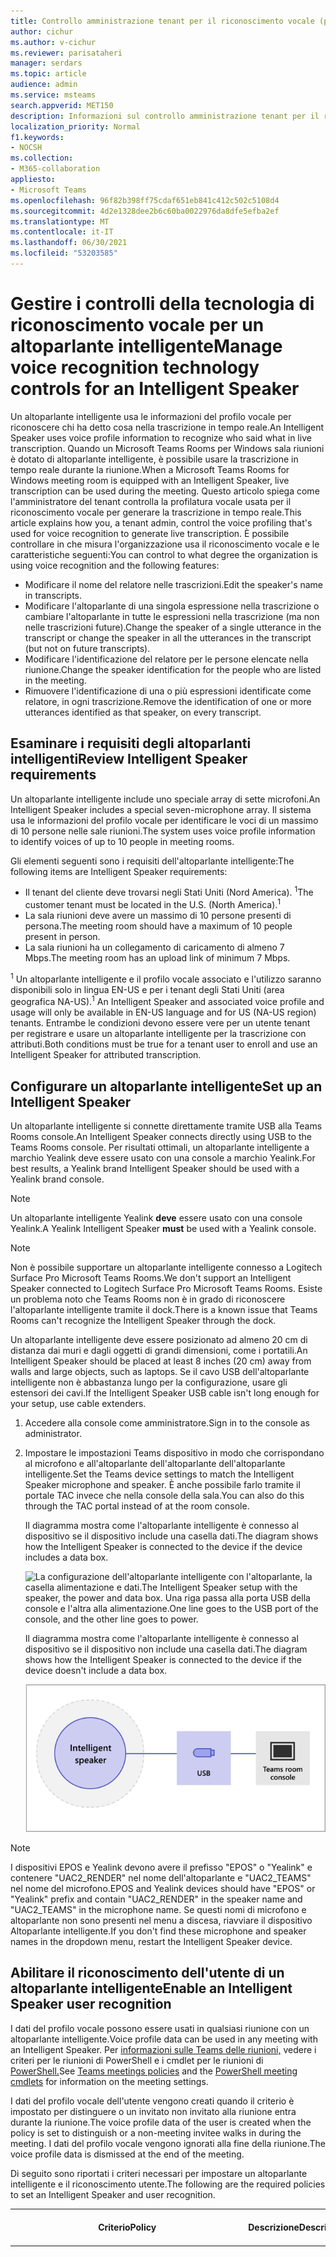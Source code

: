 ```yaml
---
title: Controllo amministrazione tenant per il riconoscimento vocale (profilo vocale) in Teams Rooms
author: cichur
ms.author: v-cichur
ms.reviewer: parisataheri
manager: serdars
ms.topic: article
audience: admin
ms.service: msteams
search.appverid: MET150
description: Informazioni sul controllo amministrazione tenant per il riconoscimento vocale (profilo vocale) nelle Teams riunioni.
localization_priority: Normal
f1.keywords:
- NOCSH
ms.collection:
- M365-collaboration
appliesto:
- Microsoft Teams
ms.openlocfilehash: 96f82b398ff75cdaf651eb841c412c502c5108d4
ms.sourcegitcommit: 4d2e1328dee2b6c60ba0022976da8dfe5efba2ef
ms.translationtype: MT
ms.contentlocale: it-IT
ms.lasthandoff: 06/30/2021
ms.locfileid: "53203585"
---
```

# <a name="manage-voice-recognition-technology-controls-for-an-intelligent-speaker"></a><span data-ttu-id="4f85c-103">Gestire i controlli della tecnologia di riconoscimento vocale per un altoparlante intelligente</span><span class="sxs-lookup"><span data-stu-id="4f85c-103">Manage voice recognition technology controls for an Intelligent Speaker</span></span>

<span data-ttu-id="4f85c-104">Un altoparlante intelligente usa le informazioni del profilo vocale per riconoscere chi ha detto cosa nella trascrizione in tempo reale.</span><span class="sxs-lookup"><span data-stu-id="4f85c-104">An Intelligent Speaker uses voice profile information to recognize who said what in live transcription.</span></span> <span data-ttu-id="4f85c-105">Quando un Microsoft Teams Rooms per Windows sala riunioni è dotato di altoparlante intelligente, è possibile usare la trascrizione in tempo reale durante la riunione.</span><span class="sxs-lookup"><span data-stu-id="4f85c-105">When a Microsoft Teams Rooms for Windows meeting room is equipped with an Intelligent Speaker, live transcription can be used during the meeting.</span></span> <span data-ttu-id="4f85c-106">Questo articolo spiega come l'amministratore del tenant controlla la profilatura vocale usata per il riconoscimento vocale per generare la trascrizione in tempo reale.</span><span class="sxs-lookup"><span data-stu-id="4f85c-106">This article explains how you, a tenant admin, control the voice profiling that's used for voice recognition to generate live transcription.</span></span> <span data-ttu-id="4f85c-107">È possibile controllare in che misura l'organizzazione usa il riconoscimento vocale e le caratteristiche seguenti:</span><span class="sxs-lookup"><span data-stu-id="4f85c-107">You can control to what degree the organization is using voice recognition and the following features:</span></span>

- <span data-ttu-id="4f85c-108">Modificare il nome del relatore nelle trascrizioni.</span><span class="sxs-lookup"><span data-stu-id="4f85c-108">Edit the speaker's name in transcripts.</span></span>
- <span data-ttu-id="4f85c-109">Modificare l'altoparlante di una singola espressione nella trascrizione o cambiare l'altoparlante in tutte le espressioni nella trascrizione (ma non nelle trascrizioni future).</span><span class="sxs-lookup"><span data-stu-id="4f85c-109">Change the speaker of a single utterance in the transcript or change the speaker in all the utterances in the transcript (but not on future transcripts).</span></span>
- <span data-ttu-id="4f85c-110">Modificare l'identificazione del relatore per le persone elencate nella riunione.</span><span class="sxs-lookup"><span data-stu-id="4f85c-110">Change the speaker identification for the people who are listed in the meeting.</span></span>
- <span data-ttu-id="4f85c-111">Rimuovere l'identificazione di una o più espressioni identificate come relatore, in ogni trascrizione.</span><span class="sxs-lookup"><span data-stu-id="4f85c-111">Remove the identification of one or more utterances identified as that speaker, on every transcript.</span></span>

## <a name="review-intelligent-speaker-requirements"></a><span data-ttu-id="4f85c-112">Esaminare i requisiti degli altoparlanti intelligenti</span><span class="sxs-lookup"><span data-stu-id="4f85c-112">Review Intelligent Speaker requirements</span></span>

<span data-ttu-id="4f85c-113">Un altoparlante intelligente include uno speciale array di sette microfoni.</span><span class="sxs-lookup"><span data-stu-id="4f85c-113">An Intelligent Speaker includes a special seven-microphone array.</span></span> <span data-ttu-id="4f85c-114">Il sistema usa le informazioni del profilo vocale per identificare le voci di un massimo di 10 persone nelle sale riunioni.</span><span class="sxs-lookup"><span data-stu-id="4f85c-114">The system uses voice profile information to identify voices of up to 10 people in meeting rooms.</span></span>

<span data-ttu-id="4f85c-115">Gli elementi seguenti sono i requisiti dell'altoparlante intelligente:</span><span class="sxs-lookup"><span data-stu-id="4f85c-115">The following items are Intelligent Speaker requirements:</span></span>

- <span data-ttu-id="4f85c-116">Il tenant del cliente deve trovarsi negli Stati Uniti (Nord America). <sup>1</sup></span><span class="sxs-lookup"><span data-stu-id="4f85c-116">The customer tenant must be located in the U.S. (North America).<sup>1</sup></span></span>
- <span data-ttu-id="4f85c-117">La sala riunioni deve avere un massimo di 10 persone presenti di persona.</span><span class="sxs-lookup"><span data-stu-id="4f85c-117">The meeting room should have a maximum of 10 people present in person.</span></span>
- <span data-ttu-id="4f85c-118">La sala riunioni ha un collegamento di caricamento di almeno 7 Mbps.</span><span class="sxs-lookup"><span data-stu-id="4f85c-118">The meeting room has an upload link of minimum 7 Mbps.</span></span>

 <span data-ttu-id="4f85c-119"><sup>1</sup> Un altoparlante intelligente e il profilo vocale associato e l'utilizzo saranno disponibili solo in lingua EN-US e per i tenant degli Stati Uniti (area geografica NA-US).</span><span class="sxs-lookup"><span data-stu-id="4f85c-119"><sup>1</sup> An Intelligent Speaker and associated voice profile and usage will only be available in EN-US language and for US (NA-US region) tenants.</span></span> <span data-ttu-id="4f85c-120">Entrambe le condizioni devono essere vere per un utente tenant per registrare e usare un altoparlante intelligente per la trascrizione con attributi.</span><span class="sxs-lookup"><span data-stu-id="4f85c-120">Both conditions must be true for a tenant user to enroll and use an Intelligent Speaker for attributed transcription.</span></span>

## <a name="set-up-an-intelligent-speaker"></a><span data-ttu-id="4f85c-121">Configurare un altoparlante intelligente</span><span class="sxs-lookup"><span data-stu-id="4f85c-121">Set up an Intelligent Speaker</span></span>

<span data-ttu-id="4f85c-122">Un altoparlante intelligente si connette direttamente tramite USB alla Teams Rooms console.</span><span class="sxs-lookup"><span data-stu-id="4f85c-122">An Intelligent Speaker connects directly using USB to the Teams Rooms console.</span></span> <span data-ttu-id="4f85c-123">Per risultati ottimali, un altoparlante intelligente a marchio Yealink deve essere usato con una console a marchio Yealink.</span><span class="sxs-lookup"><span data-stu-id="4f85c-123">For best results, a Yealink brand Intelligent Speaker should be used with a Yealink brand console.</span></span>

> [!NOTE]
> <span data-ttu-id="4f85c-124">Un altoparlante intelligente Yealink **deve** essere usato con una console Yealink.</span><span class="sxs-lookup"><span data-stu-id="4f85c-124">A Yealink Intelligent Speaker **must** be used with a Yealink console.</span></span>

> [!NOTE]
> <span data-ttu-id="4f85c-125">Non è possibile supportare un altoparlante intelligente connesso a Logitech Surface Pro Microsoft Teams Rooms.</span><span class="sxs-lookup"><span data-stu-id="4f85c-125">We don't support an Intelligent Speaker connected to Logitech Surface Pro Microsoft Teams Rooms.</span></span> <span data-ttu-id="4f85c-126">Esiste un problema noto che Teams Rooms non è in grado di riconoscere l'altoparlante intelligente tramite il dock.</span><span class="sxs-lookup"><span data-stu-id="4f85c-126">There is a known issue that Teams Rooms can't recognize the Intelligent Speaker through the dock.</span></span>

<span data-ttu-id="4f85c-127">Un altoparlante intelligente deve essere posizionato ad almeno 20 cm di distanza dai muri e dagli oggetti di grandi dimensioni, come i portatili.</span><span class="sxs-lookup"><span data-stu-id="4f85c-127">An Intelligent Speaker should be placed at least 8 inches (20 cm) away from walls and large objects, such as laptops.</span></span> <span data-ttu-id="4f85c-128">Se il cavo USB dell'altoparlante intelligente non è abbastanza lungo per la configurazione, usare gli estensori dei cavi.</span><span class="sxs-lookup"><span data-stu-id="4f85c-128">If the Intelligent Speaker USB cable isn't long enough for your setup, use cable extenders.</span></span>

1. <span data-ttu-id="4f85c-129">Accedere alla console come amministratore.</span><span class="sxs-lookup"><span data-stu-id="4f85c-129">Sign in to the console as administrator.</span></span>
2. <span data-ttu-id="4f85c-130">Impostare le impostazioni Teams dispositivo in modo che corrispondano al microfono e all'altoparlante dell'altoparlante dell'altoparlante intelligente.</span><span class="sxs-lookup"><span data-stu-id="4f85c-130">Set the Teams device settings to match the Intelligent Speaker microphone and speaker.</span></span>
   <span data-ttu-id="4f85c-131">È anche possibile farlo tramite il portale TAC invece che nella console della sala.</span><span class="sxs-lookup"><span data-stu-id="4f85c-131">You can also do this through the TAC portal instead of at the room console.</span></span>

   <span data-ttu-id="4f85c-132">Il diagramma mostra come l'altoparlante intelligente è connesso al dispositivo se il dispositivo include una casella dati.</span><span class="sxs-lookup"><span data-stu-id="4f85c-132">The diagram shows how the Intelligent Speaker is connected to the device if the device includes a data box.</span></span>

   ![<span data-ttu-id="4f85c-133">La configurazione dell'altoparlante intelligente con l'altoparlante, la casella alimentazione e dati.</span><span class="sxs-lookup"><span data-stu-id="4f85c-133">The Intelligent Speaker setup with the speaker, the power and data box.</span></span> <span data-ttu-id="4f85c-134">Una riga passa alla porta USB della console e l'altra alla alimentazione.</span><span class="sxs-lookup"><span data-stu-id="4f85c-134">One line goes to the USB port of the console, and the other line goes to power.</span></span> ](../media/intelligent-speakers1.png)

   <span data-ttu-id="4f85c-135">Il diagramma mostra come l'altoparlante intelligente è connesso al dispositivo se il dispositivo non include una casella dati.</span><span class="sxs-lookup"><span data-stu-id="4f85c-135">The diagram shows how the Intelligent Speaker is connected to the device if the device doesn't include a data box.</span></span>

   ![<span data-ttu-id="4f85c-136">Configurazione dell'altoparlante intelligente con l'altoparlante che si connette direttamente alla console.</span><span class="sxs-lookup"><span data-stu-id="4f85c-136">The Intelligent Speaker setup with the speaker connecting directly to the console.</span></span> ](../media/intelligent-speakers2.png)

> [!Note]
> <span data-ttu-id="4f85c-137">I dispositivi EPOS e Yealink devono avere il prefisso "EPOS" o "Yealink" e contenere "UAC2_RENDER" nel nome dell'altoparlante e "UAC2_TEAMS" nel nome del microfono.</span><span class="sxs-lookup"><span data-stu-id="4f85c-137">EPOS and Yealink devices should have "EPOS" or "Yealink" prefix and contain "UAC2_RENDER" in the speaker name and "UAC2_TEAMS" in the microphone name.</span></span> <span data-ttu-id="4f85c-138">Se questi nomi di microfono e altoparlante non sono presenti nel menu a discesa, riavviare il dispositivo Altoparlante intelligente.</span><span class="sxs-lookup"><span data-stu-id="4f85c-138">If you don't find these microphone and speaker names in the dropdown menu, restart the Intelligent Speaker device.</span></span>

## <a name="enable-an-intelligent-speaker-user-recognition"></a><span data-ttu-id="4f85c-139">Abilitare il riconoscimento dell'utente di un altoparlante intelligente</span><span class="sxs-lookup"><span data-stu-id="4f85c-139">Enable an Intelligent Speaker user recognition</span></span>

<span data-ttu-id="4f85c-140">I dati del profilo vocale possono essere usati in qualsiasi riunione con un altoparlante intelligente.</span><span class="sxs-lookup"><span data-stu-id="4f85c-140">Voice profile data can be used in any meeting with an Intelligent Speaker.</span></span> <span data-ttu-id="4f85c-141">Per [informazioni sulle Teams delle riunioni,](../meeting-policies-in-teams.md#allow-transcription) vedere i criteri per le riunioni di PowerShell e i cmdlet per le riunioni di [PowerShell.](/powershell/module/skype/set-csteamsmeetingpolicy?view=skype-ps)</span><span class="sxs-lookup"><span data-stu-id="4f85c-141">See [Teams meetings policies](../meeting-policies-in-teams.md#allow-transcription) and the [PowerShell meeting cmdlets](/powershell/module/skype/set-csteamsmeetingpolicy?view=skype-ps) for information on the meeting settings.</span></span>

<span data-ttu-id="4f85c-142">I dati del profilo vocale dell'utente vengono creati quando il criterio è impostato per distinguere o un invitato non invitato alla riunione entra durante la riunione.</span><span class="sxs-lookup"><span data-stu-id="4f85c-142">The voice profile data of the user is created when the policy is set to distinguish or a non-meeting invitee walks in during the meeting.</span></span> <span data-ttu-id="4f85c-143">I dati del profilo vocale vengono ignorati alla fine della riunione.</span><span class="sxs-lookup"><span data-stu-id="4f85c-143">The voice profile data is dismissed at the end of the meeting.</span></span>

<span data-ttu-id="4f85c-144">Di seguito sono riportati i criteri necessari per impostare un altoparlante intelligente e il riconoscimento utente.</span><span class="sxs-lookup"><span data-stu-id="4f85c-144">The following are the required policies to set an Intelligent Speaker and user recognition.</span></span>

|<span data-ttu-id="4f85c-145">Criterio</span><span class="sxs-lookup"><span data-stu-id="4f85c-145">Policy</span></span>|<span data-ttu-id="4f85c-146">Descrizione</span><span class="sxs-lookup"><span data-stu-id="4f85c-146">Description</span></span>|<span data-ttu-id="4f85c-147">Valori e comportamento</span><span class="sxs-lookup"><span data-stu-id="4f85c-147">Values and Behavior</span></span>|
|-|-|-|
|<span data-ttu-id="4f85c-148">enrollUserOverride</span><span class="sxs-lookup"><span data-stu-id="4f85c-148">enrollUserOverride</span></span>|<span data-ttu-id="4f85c-149">Consente di impostare l'acquisizione o la registrazione del profilo vocale nelle Teams per un tenant.</span><span class="sxs-lookup"><span data-stu-id="4f85c-149">Use to set voice profile capture, or enrollment, in Teams settings for a tenant.</span></span> |<span data-ttu-id="4f85c-150">**Disattiva**</span><span class="sxs-lookup"><span data-stu-id="4f85c-150">**Disabled**</span></span><br><ul><li> <span data-ttu-id="4f85c-151">Gli utenti che non si sono mai registrati non possono visualizzare, registrare o registrare di nuovo.</span><span class="sxs-lookup"><span data-stu-id="4f85c-151">Users who have never enrolled can't view, enroll, or re-enroll.</span></span><li><span data-ttu-id="4f85c-152">Il punto di ingresso al flusso di registrazione verrà nascosto.</span><span class="sxs-lookup"><span data-stu-id="4f85c-152">The entry point to the enrollment flow will be hidden.</span></span><li><span data-ttu-id="4f85c-153">Se gli utenti selezionano un collegamento alla pagina di registrazione, verrà visualizzato un messaggio che indica che questa caratteristica non è abilitata per l'organizzazione.</span><span class="sxs-lookup"><span data-stu-id="4f85c-153">If users select a link to the enrollment page, they'll see a message that states this feature isn't enabled for their organization.</span></span>  <li><span data-ttu-id="4f85c-154">Gli utenti registrati possono visualizzare e rimuovere il proprio profilo vocale nelle impostazioni Teams utente.</span><span class="sxs-lookup"><span data-stu-id="4f85c-154">Users who have enrolled can view and remove their voice profile in the Teams settings.</span></span> <span data-ttu-id="4f85c-155">Dopo aver rimosso il profilo vocale, non potranno visualizzare, accedere o completare il flusso di registrazione.</span><span class="sxs-lookup"><span data-stu-id="4f85c-155">Once they remove their voice profile, they won't be able to view, access, or complete the enrollment flow.</span></span></li></ul><br><span data-ttu-id="4f85c-156">**Abilitato**</span><span class="sxs-lookup"><span data-stu-id="4f85c-156">**Enabled**</span></span><br><ul><li> <span data-ttu-id="4f85c-157">Gli utenti possono visualizzare, accedere e completare il flusso di registrazione.</span><span class="sxs-lookup"><span data-stu-id="4f85c-157">Users can view, access, and complete the enrollment flow.</span></span><li><span data-ttu-id="4f85c-158">Il punto di ingresso verrà visualizzato nella Teams impostazioni sotto la **scheda** Riconoscimento.</span><span class="sxs-lookup"><span data-stu-id="4f85c-158">The entry point will show on Teams settings page under the **Recognition** tab.</span></span></li></ul>|
|<span data-ttu-id="4f85c-159">roomAttributeUserOverride</span><span class="sxs-lookup"><span data-stu-id="4f85c-159">roomAttributeUserOverride</span></span>|<span data-ttu-id="4f85c-160">Controllare l'identificazione utente basata sulla voce nelle sale riunioni.</span><span class="sxs-lookup"><span data-stu-id="4f85c-160">Control the voice-based user identification in meeting rooms.</span></span> <span data-ttu-id="4f85c-161">Questa impostazione è obbligatoria per gli Teams Rooms account.</span><span class="sxs-lookup"><span data-stu-id="4f85c-161">This setting is required for Teams Rooms accounts.</span></span>| <span data-ttu-id="4f85c-162">**Disattivato**</span><span class="sxs-lookup"><span data-stu-id="4f85c-162">**Off**</span></span><br><ul><li><span data-ttu-id="4f85c-163">Il Teams Rooms non invierà larghezza di banda per il risparmio di flussi audio dalla sala.</span><span class="sxs-lookup"><span data-stu-id="4f85c-163">The Teams Rooms device won't send audio stream-saving bandwidth from the room.</span></span> <li><span data-ttu-id="4f85c-164">Gli utenti delle sale riunioni non verranno attribuiti o distinti e le firme vocali non verranno recuperate o usate.</span><span class="sxs-lookup"><span data-stu-id="4f85c-164">Meeting room users won't be attributed or distinguished, and their voice signatures won't be retrieved or used at all.</span></span><li><span data-ttu-id="4f85c-165">Gli utenti delle sale riunioni sono sconosciuti.</span><span class="sxs-lookup"><span data-stu-id="4f85c-165">Meeting room users are unknown.</span></span></li></ul> <br><span data-ttu-id="4f85c-166">**Attributo**</span><span class="sxs-lookup"><span data-stu-id="4f85c-166">**Attribute**</span></span><br><ul><li><span data-ttu-id="4f85c-167">Gli utenti delle chat room verranno attribuiti in base allo stato di registrazione.</span><span class="sxs-lookup"><span data-stu-id="4f85c-167">Rooms users will be attributed based on their enrollment status.</span></span><li><span data-ttu-id="4f85c-168">Gli utenti registrati vengono visualizzati con il nome nella trascrizione.</span><span class="sxs-lookup"><span data-stu-id="4f85c-168">Users who are enrolled are shown with their name in the transcription.</span></span>  <li><span data-ttu-id="4f85c-169">Gli utenti che non sono registrati vengono visualizzati come relatore n.</span><span class="sxs-lookup"><span data-stu-id="4f85c-169">Users who aren't enrolled show as Speaker n.</span></span><li><span data-ttu-id="4f85c-170">Il Teams Rooms invia sette flussi audio dalla sala.</span><span class="sxs-lookup"><span data-stu-id="4f85c-170">The Teams Rooms device will send seven audio streams from the room.</span></span></ul> <br><span data-ttu-id="4f85c-171">**Distinguere**</span><span class="sxs-lookup"><span data-stu-id="4f85c-171">**Distinguish**</span></span><br> <span data-ttu-id="4f85c-172">*Questa impostazione sarà disponibile in un secondo momento.*</span><span class="sxs-lookup"><span data-stu-id="4f85c-172">*This setting will be available at a later date.*</span></span>|
|<span data-ttu-id="4f85c-173">AllowTranscription</span><span class="sxs-lookup"><span data-stu-id="4f85c-173">AllowTranscription</span></span>|<span data-ttu-id="4f85c-174">Obbligatorio per gli account utente Teams chat room.</span><span class="sxs-lookup"><span data-stu-id="4f85c-174">Required for user and Teams rooms accounts.</span></span>|<span data-ttu-id="4f85c-175">**Vero** e **Falso**</span><span class="sxs-lookup"><span data-stu-id="4f85c-175">**True** and **False**</span></span>|
||||

<span data-ttu-id="4f85c-176">Nell'Teams di amministrazione impostare il criterio Consenti **trascrizione.**</span><span class="sxs-lookup"><span data-stu-id="4f85c-176">In the Teams admin center, set the **Allow transcription** policy.</span></span> <span data-ttu-id="4f85c-177">Impostazioni sono **disattivate per** impostazione predefinita.</span><span class="sxs-lookup"><span data-stu-id="4f85c-177">Settings are **Off** by default.</span></span>

![interfaccia di amministrazione con i criteri delle riunioni evidenziati e l'opzione Consenti trascrizione selezionata](../media/allow-transcription1.png)

## <a name="frequently-asked-questions-faq"></a><span data-ttu-id="4f85c-179">Domande frequenti (FAQ)</span><span class="sxs-lookup"><span data-stu-id="4f85c-179">Frequently asked questions (FAQ)</span></span>

<span data-ttu-id="4f85c-180">**Dove sono archiviati i dati del profilo vocale?**</span><span class="sxs-lookup"><span data-stu-id="4f85c-180">**Where is the voice profile data stored?**</span></span>

<span data-ttu-id="4f85c-181">I dati del profilo vocale vengono archiviati nel cloud Office 365 con il contenuto dell'utente.</span><span class="sxs-lookup"><span data-stu-id="4f85c-181">Voice profile data is stored in Office 365 cloud with user content.</span></span>

<span data-ttu-id="4f85c-182">**Che cos'è la sequenza temporale e i criteri di conservazione?**</span><span class="sxs-lookup"><span data-stu-id="4f85c-182">**What is the retention timeline and policy?**</span></span>

<span data-ttu-id="4f85c-183">I criteri di conservazione generali sono indicati in [Panoramica sulla conservazione dei dati.](/compliance/assurance/assurance-data-retention-deletion-and-destruction-overview)</span><span class="sxs-lookup"><span data-stu-id="4f85c-183">General retention policy is stated in the [Data retention overview](/compliance/assurance/assurance-data-retention-deletion-and-destruction-overview).</span></span> <span data-ttu-id="4f85c-184">Inoltre, i dati del profilo vocale di un utente verranno eliminati dopo 3 anni se l'utente non viene invitato a riunioni con un altoparlante intelligente entro tale periodo di 3 anni.</span><span class="sxs-lookup"><span data-stu-id="4f85c-184">In addition, a user's voice profile data will be deleted after 3 years  if the user isn't invited to any meetings with an Intelligent Speaker within that 3-year period.</span></span> <span data-ttu-id="4f85c-185">I dati non vengono usati nelle riunioni per i dipendenti esistenti.</span><span class="sxs-lookup"><span data-stu-id="4f85c-185">Data isn't used in any meetings for existing employees.</span></span> <span data-ttu-id="4f85c-186">Se un dipendente ha lasciato l'azienda, i dati del profilo vocale vengono considerati contenuti degli utenti e vengono trattati come tali in base ai criteri di conservazione dei dati Office 365 descritti in Panoramica [sulla conservazione dei dati.](/compliance/assurance/assurance-data-retention-deletion-and-destruction-overview)</span><span class="sxs-lookup"><span data-stu-id="4f85c-186">If an employee has left the company, voice profile data is considered user content and is treated as such per Office 365 data retention policy described in the [Data retention overview](/compliance/assurance/assurance-data-retention-deletion-and-destruction-overview).</span></span>

<span data-ttu-id="4f85c-187">**I dati del profilo vocale vengono usati in servizi Microsoft?**</span><span class="sxs-lookup"><span data-stu-id="4f85c-187">**Is voice profile data used across Microsoft services?**</span></span>

<span data-ttu-id="4f85c-188">No, i dati del profilo vocale vengono usati solo per lo scopo per cui l'utente ha fornito il consenso.</span><span class="sxs-lookup"><span data-stu-id="4f85c-188">No, voice profile data is only used for the purpose for which the user has provided consent.</span></span> <span data-ttu-id="4f85c-189">Microsoft non userà i dati del profilo vocale se non in Teams di riconoscimento vocale.</span><span class="sxs-lookup"><span data-stu-id="4f85c-189">Microsoft will not use the voice profile data except within Teams voice recognition scenarios.</span></span>

<span data-ttu-id="4f85c-190">Ad esempio, Microsoft non userà i dati nelle situazioni seguenti:</span><span class="sxs-lookup"><span data-stu-id="4f85c-190">For example, Microsoft won't use the data in the following situations:</span></span>

<span data-ttu-id="4f85c-191">**I dati del profilo vocale vengono usati quando si partecipa a una riunione in un'altra organizzazione?**</span><span class="sxs-lookup"><span data-stu-id="4f85c-191">**Is my voice profile data used when I join a meeting in another organization?**</span></span>

<span data-ttu-id="4f85c-192">Non solo nelle riunioni organizzate da un utente dell'organizzazione.</span><span class="sxs-lookup"><span data-stu-id="4f85c-192">No only in meetings organized by a user in your organization.</span></span>

<span data-ttu-id="4f85c-193">**Come si esporta il profilo vocale?**</span><span class="sxs-lookup"><span data-stu-id="4f85c-193">**How can I export my voice profile?**</span></span>

<span data-ttu-id="4f85c-194">L'amministratore IT può esportare i dati audio in qualsiasi momento.</span><span class="sxs-lookup"><span data-stu-id="4f85c-194">Your IT admin can export your audio data at any time.</span></span>

## <a name="related-topics"></a><span data-ttu-id="4f85c-195">Argomenti correlati</span><span class="sxs-lookup"><span data-stu-id="4f85c-195">Related topics</span></span>

[<span data-ttu-id="4f85c-196">Articolo del supporto tecnico: Usare gli altoparlanti intelligenti per identificare i partecipanti nella sala </span><span class="sxs-lookup"><span data-stu-id="4f85c-196">Support article: Use Intelligent Speakers to Identify in-room participants </span></span>](https://support.microsoft.com/office/use-teams-intelligent-speakers-to-identify-in-room-participants-in-meeting-transcription-a075d6c0-30b3-44b9-b218-556a87fadc00)
